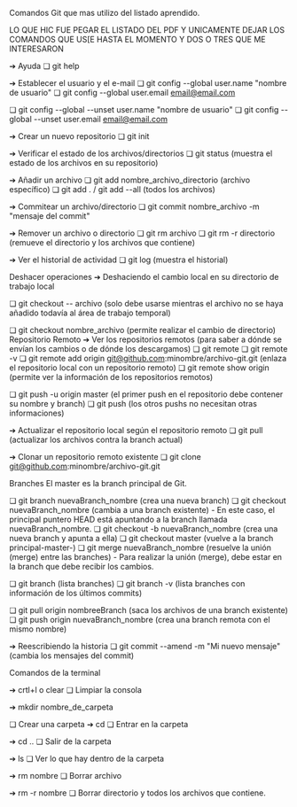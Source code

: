 Comandos Git que mas utilizo del listado aprendido.

LO QUE HIC FUE PEGAR EL LISTADO DEL PDF Y UNICAMENTE DEJAR LOS COMANDOS QUE US[E HASTA EL MOMENTO Y DOS O TRES QUE ME INTERESARON

➔ Ayuda
❏ git help

➔ Establecer el usuario y el e-mail
❏ git config --global user.name "nombre de usuario"
❏ git config --global user.email email@email.com

❏ git config --global --unset user.name "nombre de usuario"
❏ git config --global --unset user.email email@email.com

➔ Crear un nuevo repositorio
❏ git init

➔ Verificar el estado de los archivos/directorios
❏ git status (muestra el estado de los archivos en su repositorio)

➔ Añadir un archivo
❏ git add nombre_archivo_directorio (archivo específico)
❏ git add . / git add --all (todos los archivos)

➔ Commitear un archivo/directorio
❏ git commit nombre_archivo -m "mensaje del commit"

➔ Remover un archivo o directorio
❏ git rm archivo
❏ git rm -r directorio (remueve el directorio y los archivos que contiene)

➔ Ver el historial de actividad
❏ git log (muestra el historial)


Deshacer operaciones
➔ Deshaciendo el cambio local en su directorio de trabajo local

❏ git checkout -- archivo (solo debe usarse mientras el archivo no se haya
añadido todavía al área de trabajo temporal)

❏ git checkout nombre_archivo (permite realizar el cambio de directorio)
Repositorio Remoto
➔ Ver los repositorios remotos (para saber a dónde se envían los cambios o
de dónde los descargamos)
❏ git remote
❏ git remote -v
❏ git remote add origin git@github.com:minombre/archivo-git.git (enlaza el
repositorio local con un repositorio remoto)
❏ git remote show origin (permite ver la información de los repositorios
remotos)

❏ git push -u origin master (el primer push en el repositorio debe contener
su nombre y branch)
❏ git push (los otros pushs no necesitan otras informaciones)

➔ Actualizar el repositorio local según el repositorio remoto
❏ git pull (actualizar los archivos contra la branch actual)

➔ Clonar un repositorio remoto existente
❏ git clone git@github.com:minombre/archivo-git.git

Branches
El master es la branch principal de Git.

❏ git branch nuevaBranch_nombre (crea una nueva branch)
❏ git checkout nuevaBranch_nombre (cambia a una branch existente) - En este
caso, el principal puntero HEAD está apuntando a la branch llamada
nuevaBranch_nombre.
❏ git checkout -b nuevaBranch_nombre (crea una nueva branch y apunta a ella)
❏ git checkout master (vuelve a la branch principal-master-)
❏ git merge nuevaBranch_nombre (resuelve la unión (merge) entre las branches) -
Para realizar la unión (merge), debe estar en la branch que debe recibir los
cambios.

❏ git branch (lista branches)
❏ git branch -v (lista branches con información de los últimos commits)

❏ git pull origin nombreeBranch (saca los archivos de una branch existente)
❏ git push origin nuevaBranch_nombre (crea una branch remota con el mismo
nombre)

➔ Reescribiendo la historia
❏ git commit --amend -m "Mi nuevo mensaje" (cambia los mensajes del commit)

Comandos de la terminal

➔ crtl+l o clear
❏ Limpiar la consola

➔ mkdir nombre_de_carpeta

❏ Crear una carpeta
➔ cd
❏ Entrar en la carpeta

➔ cd ..
❏ Salir de la carpeta

➔ ls
❏ Ver lo que hay dentro de la carpeta

➔ rm nombre
❏ Borrar archivo

➔ rm -r nombre
❏ Borrar directorio y todos los archivos que contiene.
